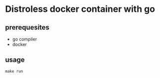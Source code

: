 # Distroless docker container with go

## prerequesites
* go compiler
* docker

## usage
```
make run
```
